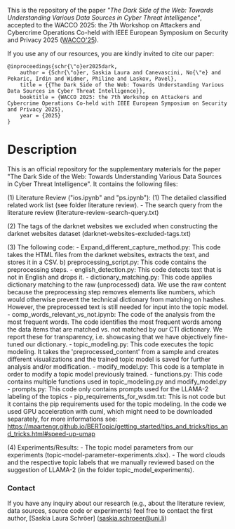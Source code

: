 This is the repository of the paper _"The Dark Side of the Web: Towards Understanding Various Data Sources in Cyber Threat Intelligence"_, accepted to the WACCO 2025: the 7th Workshop on Attackers and Cybercrime Operations Co-held with IEEE European Symposium on Security and Privacy 2025 ([WACCO'25](https://www.wacco-workshop.org/)).

If you use any of our resources, you are kindly invited to cite our paper:

```
@inproceedings{schr{\"o}er2025dark,
    author = {Schr{\"o}er, Saskia Laura and Canevascini, No{\"e} and Pekaric, Irdin and Widmer, Philine and Laskov, Pavel},
    title = {{The Dark Side of the Web: Towards Understanding Various Data Sources in Cyber Threat Intelligence}},
    booktitle = {WACCO 2025: the 7th Workshop on Attackers and Cybercrime Operations Co-held with IEEE European Symposium on Security and Privacy 2025},
    year = {2025}
}

```

# Description

This is an official repository for the supplementary materials for the paper "The Dark Side of the Web: Towards Understanding Various Data Sources in Cyber Threat Intelligence". It contains the following files:

(1) Literature Review ("ios.ipynb" and "ps.ipynb"):
  (1) The detailed classified related work list (see folder literature review).
    - The search query from the literature review (literature-review-search-query.txt)

(2) The tags of the darknet websites we excluded when constructing the darknet websites dataset (darknet-websites-excluded-tags.txt)
    
(3) The following code:
    - Expand_different_capture_method.py: This code takes the HTML files from the darknet websites, extracts the text, and stores it in a CSV.
    b) preprocessing_script.py: This code contains the preprocessing steps.
    - english_detection.py: This code detects text that is not in English and drops it.
    - dictionary_matching.py: This code applies dictionary matching to the raw (unprocessed) data. We use the raw content because the preprocessing step removes elements like numbers, which would otherwise prevent the technical dictionary from matching on hashes. However, the preprocessed text is still needed for input into the topic model.
    - comp_words_relevant_vs_not.ipynb: The code of the analysis from the most frequent words. The code identifies the most frequent words among the data items that are matched vs. not matched by our CTI dictionary. We report these for transparency, i.e. showcasing that we have objectively fine-tuned our dictionary.
    - topic_modeling.py: This code executes the topic modeling. It takes the 'preprocessed_content' from a sample and creates different visualizations and the trained topic model is saved for further analysis and/or modification.
    - modify_model.py: This code is a template in order to modify a topic model previously trained.
    - functions.py: This code contains multiple functions used in topic_modeling.py and modify_model.py
    - prompts.py: This code only contains prompts used for the LLAMA-2 labeling of the topics
    - pip_requirements_for_wsdm.txt: This is not code but it contains the pip requirements used for the topic modeling. In the code we used GPU acceleration with cuml, which might need to be downloaded separately, for more informations see: https://maartengr.github.io/BERTopic/getting_started/tips_and_tricks/tips_and_tricks.html#speed-up-umap

(4) Experiments/Results:
    - The topic model parameters from our experiments (topic-model-parameter-experiments.xlsx).
    - The word clouds and the respective topic labels that we manually reviewed based on the suggestion of LLAMA-2 (in the folder topic_model_experiments).
    
### Contact

If you have any inquiry about our research (e.g., about the literature review, data sources, source code or experiments) feel free to contact the first author, [Saskia Laura Schröer] (saskia.schroeer@uni.li)




